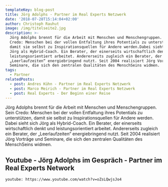 ```yaml
---
templateKey: blog-post
title: Jörg Adolphs - Partner im Real Experts Netzwerk
date: '2018-07-28T15:14:04+02:00'
author: Christoph Rauhut
image: /img/titelseite2.jpg
description: >-
  Jörg Adolphs brennt für die Arbeit mit Menschen und Menschengruppen. Sein
  Credo: Menschen bei der vollen Entfaltung ihres Potentials zu unterstützen,
  damit sie selbst zu Inspirationsquellen für Andere werden.Dabei sieht sich
  Jörg als Hybrid-Coach. Ein Berater, der einerseits wirtschaftlich denkt und
  leistungsorientiert arbeitet. Andererseits zugleich ein Berater, der
  „Leerlaufzeiten“ energiebringend nutzt. Seit 2004 realisiert Jörg Vorträge und
  Seminare, die sich den zentralen Qualitäten des MenschSeins widmen. 
tags:
  - Partner
relatedPosts:
  - post: Andres Kühn - Partner im Real Experts Netzwerk
  - post: Marco Meirich - Partner im Real Experts Netzwerk
  - post: Real Experts - Der Beginn einer Reise
---
```

Jörg Adolphs brennt für die Arbeit mit Menschen und Menschengruppen. Sein Credo: Menschen bei der vollen Entfaltung ihres Potentials zu unterstützen, damit sie selbst zu Inspirationsquellen für Andere werden. Dabei sieht sich Jörg als Hybrid-Coach. Ein Berater, der einerseits wirtschaftlich denkt und leistungsorientiert arbeitet. Andererseits zugleich ein Berater, der „Leerlaufzeiten“ energiebringend nutzt. Seit 2004 realisiert Jörg Vorträge und Seminare, die sich den zentralen Qualitäten des MenschSeins widmen. 

## Youtube - Jörg Adolphs im Gespräch - Partner im Real Experts Network

`youtube: https://www.youtube.com/watch?v=oZsLQwjsJo4` 
